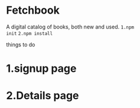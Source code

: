 # Fetchbook
A digital catalog of books, both new and used.
<code>1.npm init</code>
<code>2.npm install</code>

things to do 
<h1>1.signup page</h1>
<h1>2.Details page</h1>
